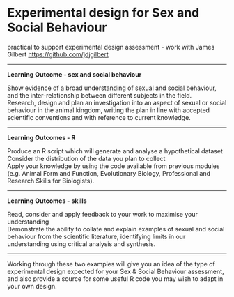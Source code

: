 # Experimental design for Sex and Social Behaviour

practical to support experimental design assessment - work with James Gilbert https://github.com/jdjgilbert

----
**Learning Outcome - sex and social behaviour**

Show evidence of a broad understanding of sexual and social behaviour, and the inter-relationship between different subjects in the field.  
Research, design and plan an investigation into an aspect of sexual or social behaviour in the animal kingdom, writing the plan in line with accepted scientific conventions and with reference to current knowledge.


----
**Learning Outcomes - R**

Produce an R script which will generate and analyse a hypothetical dataset  
Consider the distribution of the data you plan to collect  
Apply your knowledge by using the code available from previous modules (e.g. Animal Form and Function, Evolutionary Biology, Professional and Research Skills for Biologists).


----
**Learning Outcomes - skills**

Read, consider and apply feedback to your work to maximise your understanding  
Demonstrate the ability to collate and explain examples of sexual and social behaviour from the scientific literature, identifying limits in our understanding using critical analysis and synthesis.

---
Working through these two examples will give you an idea of the type of experimental design expected for your Sex & Social Behaviour assessment, and also provide a source for some useful R code you may wish to adapt in your own design.

